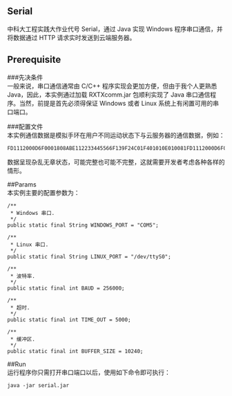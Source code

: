 ## Serial  
中科大工程实践大作业代号 Serial，通过 Java 实现 Windows 程序串口通信，并将数据通过 HTTP 请求实时发送到云端服务器。

## Prerequisite
###先决条件  
一般来说，串口通信通常由 C/C++ 程序实现会更加方便，但由于我个人更熟悉 Java，因此，本实例通过加载 RXTXcomm.jar 包顺利实现了 Java 串口通信程序。当然，前提是首先必须得保证 Windows 或者 Linux 系统上有闲置可用的串口端口。

###配置文件  
本实例通信数据是模拟手环在用户不同运动状态下与云服务器的通信数据，例如：
```
FD1112000D6F0001808ABE112233445566F139F24C01F401010E010081FD1112000D6F0001808ABE112233445566F17AF25501F4010A3A010181FD1112000D6F0001808ABE112233445566F13EF21101
```
数据呈现杂乱无章状态，可能完整也可能不完整，这就需要开发者考虑各种各样的情形。

##Params  
本实例主要的配置参数为：  
```
/**
 * Windows 串口.
 */
public static final String WINDOWS_PORT = "COM5";

/**
 * Linux 串口.
 */
public static final String LINUX_PORT = "/dev/ttyS0";

/**
 * 波特率.
 */
public static final int BAUD = 256000;

/**
 * 超时.
 */
public static final int TIME_OUT = 5000;

/**
 * 缓冲区.
 */
public static final int BUFFER_SIZE = 10240;
```

##Run  
运行程序你只需打开串口端口以后，使用如下命令即可执行：  
```
java -jar serial.jar
```

